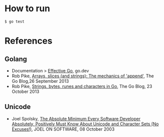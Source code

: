 # How to run

```
$ go test
```

# References

## Golang

- Documentation > [Effective Go](https://go.dev/doc/effective_go), go.dev
- Rob Pike, [Arrays, slices (and strings): The mechanics of 'append'](https://go.dev/blog/slices), The Go Blog,26 September 2013 
- Rob Pike, [Strings, bytes, runes and characters in Go](https://go.dev/blog/strings), The Go Blog, 23 October 2013

## Unicode

- Joel Spolsky, [The Absolute Minimum Every Software Developer Absolutely, Positively Must Know About Unicode and Character Sets (No Excuses!)](https://www.joelonsoftware.com/2003/10/08/the-absolute-minimum-every-software-developer-absolutely-positively-must-know-about-unicode-and-character-sets-no-excuses/), JOEL ON SOFTWARE, 08 October 2003
